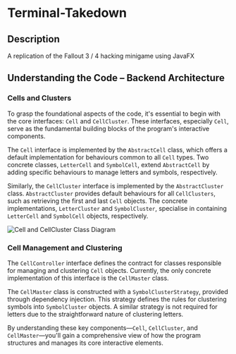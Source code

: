 # Terminal-Takedown

## Description
A replication of the Fallout 3 / 4 hacking minigame using JavaFX

## Understanding the Code – Backend Architecture

### Cells and Clusters

To grasp the foundational aspects of the code, it's essential to begin with the core interfaces: `Cell` and `CellCluster`. These interfaces, especially `Cell`, serve as the fundamental building blocks of the program's interactive components.

The `Cell` interface is implemented by the `AbstractCell` class, which offers a default implementation for behaviours common to all `Cell` types. Two concrete classes, `LetterCell` and `SymbolCell`, extend `AbstractCell` by adding specific behaviours to manage letters and symbols, respectively.

Similarly, the `CellCluster` interface is implemented by the `AbstractCluster` class. `AbstractCluster` provides default behaviours for all `CellClusters`, such as retrieving the first and last `Cell` objects. The concrete implementations, `LetterCluster` and `SymbolCluster`, specialise in containing `LetterCell` and `SymbolCell` objects, respectively.

![Cell and CellCluster Class Diagram]( <!-- TODO -->)

### Cell Management and Clustering

The `CellController` interface defines the contract for classes responsible for managing and clustering `Cell` objects. Currently, the only concrete implementation of this interface is the `CellMaster` class.

The `CellMaster` class is constructed with a `SymbolClusterStrategy`, provided through dependency injection. This strategy defines the rules for clustering symbols into `SymbolCluster` objects. A similar strategy is not required for letters due to the straightforward nature of clustering letters.

By understanding these key components—`Cell`, `CellCluster`, and `CellMaster`—you'll gain a comprehensive view of how the program structures and manages its core interactive elements.
